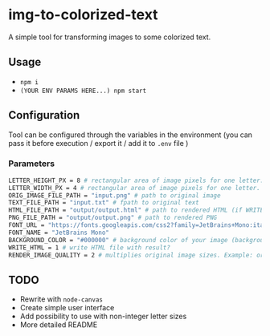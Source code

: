 # img-to-colorized-text

A simple tool for transforming images to some colorized text.

## Usage

- `npm i`
- `(YOUR ENV PARAMS HERE...) npm start`

## Configuration

Tool can be configured through the variables in the environment (you can pass it before execution / export it / add it to `.env` file )

### Parameters

```sh
LETTER_HEIGHT_PX = 8 # rectangular area of image pixels for one letter. Area height
LETTER_WIDTH_PX = 4 # rectangular area of image pixels for one letter. Area width
ORIG_IMAGE_FILE_PATH = "input.png" # path to original image
TEXT_FILE_PATH = "input.txt" # fpath to original text
HTML_FILE_PATH = "output/output.html" # path to rendered HTML (if WRITE_HTML = 1)
PNG_FILE_PATH = "output/output.png" # path to rendered PNG
FONT_URL = "https://fonts.googleapis.com/css2?family=JetBrains+Mono:ital,wght@0,100..800;1,100..800&display=swapp" # your monospace font url
FONT_NAME = "JetBrains Mono"
BACKGROUND_COLOR = "#000000" # background color of your image (background of text)
WRITE_HTML = 1 # write HTML file with result?
RENDER_IMAGE_QUALITY = 2 # multiplies original image sizes. Example: original 1080x720 -> rendered 2160x1440
```

## TODO

- Rewrite with `node-canvas`
- Create simple user interface
- Add possibility to use with non-integer letter sizes
- More detailed README
